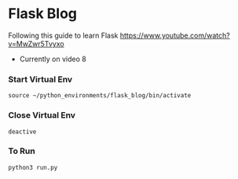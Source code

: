 # Flask Blog

Following this guide to learn Flask
https://www.youtube.com/watch?v=MwZwr5Tvyxo

* Currently on video 8

### Start Virtual Env
`source ~/python_environments/flask_blog/bin/activate`

### Close Virtual Env
`deactive`

### To Run
`python3 run.py`

